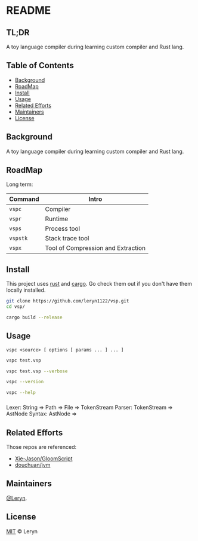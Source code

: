 # README

## TL;DR

A toy language compiler during learning custom compiler and Rust lang.

## Table of Contents

- [Background](#background)
- [RoadMap](#RoadMap)
- [Install](#install)
- [Usage](#usage)
- [Related Efforts](#related-efforts)
- [Maintainers](#maintainers)
- [License](#license)

## Background

A toy language compiler during learning custom compiler and Rust lang.

## RoadMap

Long term:

| Command   | Intro                              |
| --------- | ---------------------------------- |
| `vspc`    | Compiler                           |
| `vspr`    | Runtime                            |
| `vsps`    | Process tool                       |
| `vspstk`  | Stack trace tool                   |
| `vspx`    | Tool of Compression and Extraction |

## Install

This project uses [rust](https://www.rust-lang.org/) and [cargo](https://npmjs.com). Go check them out if you don't have them locally installed.

```bash
git clone https://github.com/leryn1122/vsp.git
cd vsp/

cargo build --release
```

## Usage

```plaintext
vspc <source> [ options [ params ... ] ... ]
```

```bash
vspc test.vsp

vspc test.vsp --verbose

vspc --version

vspc --help
```

### 

Lexer:  String => Path => File => TokenStream
Parser: TokenStream => AstNode
Syntax: AstNode =>

## Related Efforts

Those repos are referenced:

- [Xie-Jason/GloomScript](https://github.com/Xie-Jason/GloomScript)
- [douchuan/jvm](https://github.com/douchuan/jvm)

## Maintainers

[@Leryn](https://github.com/leryn1122).

## License

[MIT](LICENSE) © Leryn